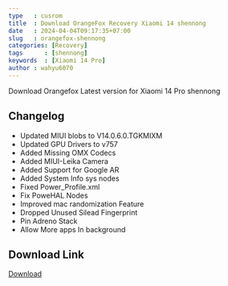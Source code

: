```yaml
---
type   : cusrom
title  : Download OrangeFox Recovery Xiaomi 14 shennong
date   : 2024-04-04T09:17:35+07:00
slug   : orangefox-shennong
categories: [Recovery]
tags      : [shennong]
keywords  : [Xiaomi 14 Pro]
author : wahyu6070
---
```


Download Orangefox Latest version for Xiaomi 14 Pro shennong

## Changelog
- Updated MIUI blobs to V14.0.6.0.TGKMIXM 
- Updated GPU Drivers to v757
- Added Missing OMX Codecs
- Added MIUI-Leika Camera
- Added Support for Google AR
- Added System Info sys nodes
- Fixed Power_Profile.xml
- Fix PoweHAL Nodes
- Improved mac randomization Feature
- Dropped Unused Silead Fingerprint
- Pin Adreno Stack
- Allow More apps In background


## Download Link
[Download](/)


